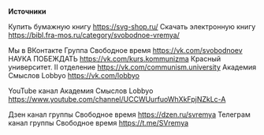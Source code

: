 **Источники**

Купить бумажную книгу https://svg-shop.ru/
Скачать электронную книгу https://bibl.fra-mos.ru/category/svobodnoe-vremya/

Мы в ВКонтакте
Группа Свободное время https://vk.com/svobodnoev
НАУКА ПОБЕЖДАТЬ https://vk.com/kurs.kommunizma
Красный университет. II отделение https://vk.com/communism.university
Академия Смыслов Lobbyo https://vk.com/lobbyo

YouTube канал Академия Смыслов Lobbyo https://www.youtube.com/channel/UCCWUurfuoWhXkFpjNZkLc-A

Дзен канал группы Свободное время https://dzen.ru/svremya
Телеграм канал группы Свободное время https://t.me/SVremya